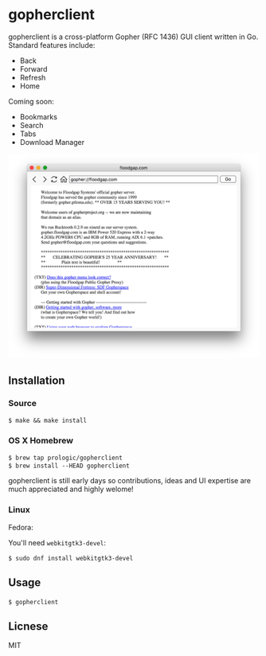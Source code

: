 # gopherclient

gopherclient is a cross-platform Gopher (RFC 1436) GUI client written in Go.
Standard features include:

- Back
- Forward
- Refresh
- Home

Coming soon:

- Bookmarks
- Search
- Tabs
- Download Manager

![Gopher Client](/screenshot.png?raw=true "Gopher Client")

## Installation

### Source

```#!bash
$ make && make install
```

### OS X Homebrew

```#!bash
$ brew tap prologic/gopherclient
$ brew install --HEAD gopherclient
```

gopherclient is still early days so contributions, ideas and UI expertise are
much appreciated and highly welome!

### Linux

Fedora:

You'll need `webkitgtk3-devel`:

```#!bash
$ sudo dnf install webkitgtk3-devel
```

## Usage

```#!bash
$ gopherclient
```

## Licnese

MIT
